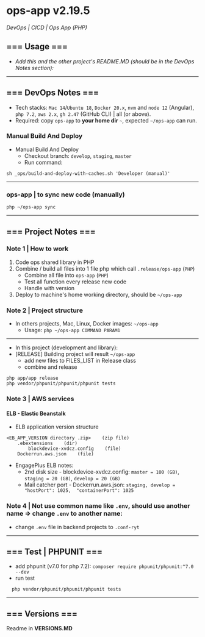 # ops-app v2.19.5
*DevOps | CICD | Ops App (PHP)*

## === Usage ===
- *Add this and the other project's README.MD (should be in the DevOps Notes section):*


---
## === DevOps Notes ===
- Tech stacks: `Mac 14`/`Ubuntu 18`, `Docker 20.x`, `nvm` and `node 12` (Angular), `php 7.2`, `aws 2.x`, `gh 2.47` (GitHub CLI) | all (or above).
- Required: copy `ops-app` to **your home dir** `~`, expected `~/ops-app` can run.
### Manual Build And Deploy
- Manual Build And Deploy
    - Checkout branch: `develop`, `staging`, `master`
    - Run command:
```shell
sh _ops/build-and-deploy-with-caches.sh 'Developer (manual)'
```
---
### ops-app | to sync new code (manually)
```shell
php ~/ops-app sync
```


---
## === Project Notes ===

### Note 1 | How to work
1. Code ops shared library in PHP
2. Combine / build all files into 1 file php which call `.release/ops-app` (`PHP`)
   - Combine all file into `ops-app` (`PHP`)
   - Test all function every release new code
   - Handle with version
3. Deploy to machine's home working directory, should be `~/ops-app`

### Note 2 | Project structure
- In others projects, Mac, Linux, Docker images: `~/ops-app`
  - Usage: `php ~/ops-app COMMAND PARAM1`
---
- In this project (development and library):
- [RELEASE] Building project will result `~/ops-app`
  - add new files to FILES_LIST in Release class
  - combine and release
```shell
php app/app release
php vendor/phpunit/phpunit/phpunit tests
```

### Note 3 | AWS services
#### ELB - Elastic Beanstalk
- ELB application version structure
```
<EB_APP_VERSION directory .zip>    (zip file)
    .ebextensions    (dir)
        blockdevice-xvdcz.config    (file)
    Dockerrun.aws.json    (file)
```
- EngagePlus ELB notes:
  - 2nd disk size - blockdevice-xvdcz.config: `master = 100 (GB)`, `staging = 20 (GB)`, `develop = 20 (GB)`
  - Mail catcher port - Dockerrun.aws.json: `staging, develop =  "hostPort": 1025,  "containerPort": 1025`

### Note 4 | Not use common name like `.env`, should use another name => change `.env` to another name:
- change `.env` file in backend projects to `.conf-ryt`

---
## === Test  | PHPUNIT ===
- add phpunit (v7.0 for php 7.2): `composer require phpunit/phpunit:^7.0 --dev`
- run test
```shell
  php vendor/phpunit/phpunit/phpunit tests
```

---
## === Versions ===
Readme in **VERSIONS.MD**
